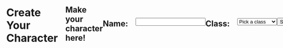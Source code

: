 ```yaml
---
permalink: /charactercreation
---
```

<head>
    <style>
        .candle {
            max-width: 100%;
        }
        .charactercreation {
            display: flex;
            align-items: center;
        }
        .bigtitle {
            flex: 1;
            margin-right: 20px;
        }
        .mediumtitle {
            flex: 1;
            margin-right: 20px;
        }
        .smalltitle {
            flex: 1;
            margin-right: 20px;
        }
        #table {
            display: none;
        }
    </style>
</head>
<body class="charactercreation">
    <!-- Failure Screen -->
    <h1 class="bigtitle">Create Your Character</h1>
    <h2 class="middletitle">Make your character here!</h2>
    <!-- Section 1: Name and class drop down selection -->
    <h2 class="smalltitle">Name:</h2>
    <input type="text" name="name" id="name" required><br>
    <h2 class="smalltitle">Class:</h2>
    <select id="class" name="class" onchange="showinfo()">
        <option value="">Pick a class</option>
        <option value="Knight">Knight</option>
        <option value="Mage">Mage</option>
        <option value="Rogue">Rogue</option>
        <option value="Shield Bearer">Shield Bearer</option>
        <option value="Grand Wizard">Grand Wizard</option>
    </select>
    <!-- Display data and image -->
    <div id="classInfo">
        <h3 id="class-description" class="class-details"></h3>
        <div id="table" class="class-details">
            <table>
                <thead>
                <tr>
                    <th>Class</th>
                    <th>Health</th>
                    <th>Attack</th>
                    <th>Range</th>
                    <th>Movement</th>
                </tr>
                </thead>
                <tbody id="result">
                <!-- Generated data goes here -->
                </tbody>
            </table>
        </div>
    </div>
    <!-- Submit button -->
    <br>
    <button class="buttons" onclick="submitinfo()">Submit</button>
    <img class="candle" src="https://i.postimg.cc/wj2FYHpM/candle-removebg-preview.png">
    <script>
        var uri;
            if (location.hostname === "localhost") {
                    uri = "http://localhost:8086";
            } else if (location.hostname === "127.0.0.1") {
                    uri = "http://127.0.0.1:8086";
            } else {
                    uri = "https://wrong.nighthawkcodingsociety.com";
            }
        const class_descriptions = {
            Knight: "You've selected the Knight class! Strong, loyal, and determined, this class features a balance between offense and defense.",
            Mage: "You've selected the Mage class! Intelligent and calm, this class features the ability to attack any space on the map at the cost of a lower health.",
            Rogue: "You've selected the Rogue class! Cunning and quick, this class features the ability to move multiple spaces at the cost of a lower health.",
            "Shield Bearer": "You've selected the Shield Bearer class! Sturdy and unwavering, this class features extra health.",
            "Grand Wizard": "You've selected the Grand Wizard class! This class is omnipotent, essentially unable to be beaten. Use this class for testing."
        }
        // Show info and fetch data to show it too
        function showinfo() {
            var selectedclass = document.getElementById("class").value;
            // var infodiv = document.getElementById("classInfo");
            // Hide all info divs initially
            // var allinfodivs = document.querySelectorAll(".class-details");
            // allinfodivs.forEach(function(div) {
            //     div.style.display = "none";
            // });
            // // Show the selected info div
            // var selectedinfodiv = document.getElementById(selectedclass + "-details");
            // if (selectedinfodiv) {
            //     selectedinfodiv.style.display = "block";
            // }
            var table = document.getElementById("table");
            if (table) {
                table.style.display = "block";
            }
            // Fetch stuff
            const url = uri + "/api/classes/";
            const options = {
                method: 'GET', // *GET, POST, PUT, DELETE, etc.
                mode: 'cors', // no-cors, *cors, same-origin
                cache: 'default', // *default, no-cache, reload, force-cache, only-if-cached
                credentials: 'include', // include, same-origin, omit
                headers: {
                    'Content-Type': 'application/json',
                },
            };
            const resultContainer = document.getElementById("result");
            fetch(url, options)
                // response is a RESTful "promise" on any successful fetch
                .then(response => {
                // check for response errors and display
                if (response.status !== 200) {
                    const errorMsg = 'Database response error: ' + response.status;
                    console.log(errorMsg);
                    const tr = document.createElement("tr");
                    const td = document.createElement("td");
                    td.innerHTML = errorMsg;
                    tr.appendChild(td);
                    resultContainer.appendChild(tr);
                    return;
                }
                // valid response will contain JSON data
                response.json().then(data => {
                    console.log(data);
                    const just_current_class = data.filter(obj => obj.classname === selectedclass);
                    console.log(just_current_class);
                    console.log(selectedclass);
                    for (const row of just_current_class) {
                        // tr and td build out for each row
                        const tr = document.createElement("tr");
                        const classname = document.createElement("td");
                        const health = document.createElement("td");
                        const attack = document.createElement("td");
                        const range = document.createElement("td");
                        const movement = document.createElement("td");
                        // data is specific to the API
                        classname.innerHTML = row.classname; 
                        health.innerHTML = row.health; 
                        attack.innerHTML = row.attack;
                        range.innerHTML = row.range;
                        movement.innerHTML = row.movement;
                        // this builds td's into tr
                        tr.appendChild(classname);
                        tr.appendChild(health);
                        tr.appendChild(attack);
                        tr.appendChild(range);
                        tr.appendChild(movement);
                        // Remove the old rows
                        resultContainer.innerHTML = '';
                        // Append the row to table
                        resultContainer.appendChild(tr);
                        // if (range.innerHTML = true) {
                        //     range.innerHTML = 1
                        // }
                        // else {
                        //     range.innerHTML = 0
                        // }
                        // if (movement.innerHTML = true) {
                        //     movement.innerHTML = 1
                        // }
                        // else {
                        //     movement.innerHTML = 0
                        // }
                    }
                })
                // Show the description
                const classDetailContainer = document.getElementById("class-description");
                classDetailContainer.innerHTML = class_descriptions[selectedclass];
            })
            // Catch fetch errors
            .catch(err => {
                console.error(err);
                const tr = document.createElement("tr");
                const td = document.createElement("td");
                td.innerHTML = err + ": " + url;
                tr.appendChild(td);
                resultContainer.appendChild(tr);
            });
        };
        function submitinfo() {
            const url = uri + "/api/currentchar/";
            // get class information from table (which should be updated with the get request)
            var table = document.getElementById("result");
            var row = table.getElementsByTagName("tr");
            var cells = row[0].getElementsByTagName("td");
            const body = {
                name: document.getElementById("name").value,
                classname: cells[0].innerText,
                health: cells[1].innerText,
                attack: cells[2].innerText,
                range: cells[3].innerText,
                movement: cells[4].innerText
            };
            const AuthOptions = {
                mode: 'cors', // no-cors, *cors, same-origin
                credentials: 'include', // include, same-origin, omit
                headers: {
                    'Content-Type': 'application/json',
                },
                method: 'PUT', // Override the method property
                cache: 'no-cache', // Set the cache property
                body: JSON.stringify(body)
            };
            // fetch the API
            fetch(url, AuthOptions)
            // response is a RESTful "promise" on any successful fetch
            .then(response => {
                // check for response errors and display
                if (response.status !== 200) {
                    // window.location.href = "{{site.baseurl}}/authorizationfail"; *update with link for error
                    return;
                }
                // valid response will contain JSON data
                response.json().then(data => {
                    window.location.href='{{site.baseurl}}/gamescreen'
                })
            })
            // catch fetch errors (ie ACCESS to server blocked)
            .catch(err => {
            console.log(err)
            });
        }
        window.submitinfo = submitinfo;
    </script>
</body>